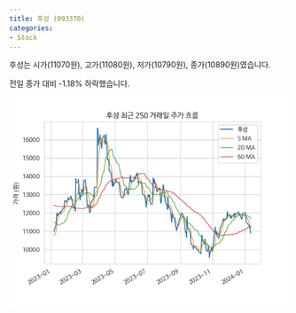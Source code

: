 ```yaml
---
title: 후성 (093370)
categories:
- Stock
---
```


후성는 시가(11070원), 고가(11080원), 저가(10790원), 종가(10890원)였습니다.

전일 종가 대비 -1.18% 하락했습니다.

<!-- more -->

![093370](/assets/images/stock/093370.png)